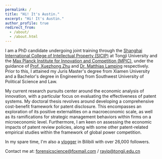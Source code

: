 ```yaml
---
permalink: /
title: "Hi! It's Austin."
excerpt: "Hi! It's Austin."
author_profile: true
redirect_from: 
  - /about/
  - /about.html
---
```


I am a PhD candidate undergoing joint training through the [Shanghai International College of Intellectual Property (SICIP)](https://sicip.tongji.edu.cn/main.htm) at Tongji University and the [Max Planck Institute for Innovation and Competition (MPIC)](https://www.ip.mpg.de/en/), under the guidance of [Prof. Xuezhong Zhu](https://sicip.tongji.edu.cn/13/e2/c13550a136162/page.htm) and [Dr. Matthias Lamping](https://www.ip.mpg.de/en/persons/lamping-matthias.html) respectively. Prior to this, I attained my Juris Master's degree from Xiamen University and a Bachelor's degree in Engineering from Southwest University of Political Science and Law.

My current research pursuits center around the economic analysis of innovation, with a particular focus on evaluating the effectiveness of patent systems. My doctoral thesis revolves around developing a comprehensive cost-benefit framework for patent disclosure. This encompasses an exploration of its positive externalities on a macroeconomic scale, as well as its ramifications for strategic management behaviors within firms on a microeconomic level. Furthermore, I am keen on assessing the economic impacts of patent review policies, along with some other patent-related empirical studies within the framework of global power competition.

In my spare time, I'm also a [vlogger](https://space.bilibili.com/7688394) in Bilibili with over 26,000 followers.

Contact me at: forensicscience@foxmail.com / rayip@tongji.edu.cn
